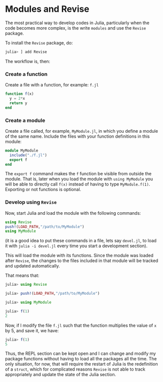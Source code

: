 
# Modules and Revise

The most practical way to develop codes in Julia, particularly when the
code becomes more complex, is the write `modules` and use the `Revise`
package.

To install the `Revise` package, do:
```julia
julia> ] add Revise
```

The workflow is, then:

### Create a function

Create a file with a function, for example: `f.jl`

```julia
function f(x)
  y = 2*x
  return y
end
```

### Create a module

Create a file called, for example, `MyModule.jl`, in which you
define a module of the same name. Include the files with your function
definitions in this module:

```julia
module MyModule
  include("./f.jl")  
  export f
end
```

The `export f` command makes the `f` function be visible from outside
the module. That is, later when you load the module with `using
MyModule` you will be able to directly call `f(x)` instead of having to
type `MyModule.f(1)`. Exporting or not functions is optional.

### Develop using `Revise`

Now, start Julia and load the module with the following commands:

```julia
using Revise
push!(LOAD_PATH,"/path/to/MyModule")
using MyModule
```

(it is a good idea to put these commands in a file, lets say `devel.jl`,
to load it with `julia -i devel.jl` every time you start a development
section). 

This will load the module with its functions. Since the module was
loaded after `Revise`, the changes to the files included in that module
will be tracked and updated automatically. 

That means that:
 
```julia
julia> using Revise

julia> push!(LOAD_PATH,"/path/to/MyModule")

julia> using MyModule

julia> f(1)
2
```

Now, if I modify the file `f.jl` such that the function multiplies the
value of `x` by 5, and save it, we have:

```julia
julia> f(1)
5

```

Thus, the REPL section can be kept open and I can change and modify my
package functions without having to load all the packages all the time. 
The only situation, for now, that will require the restart of Julia is
the redefinition of a `struct`, which for complicated reasons `Revise`
is not able to track appropriately and update the state of the Julia
section. 

